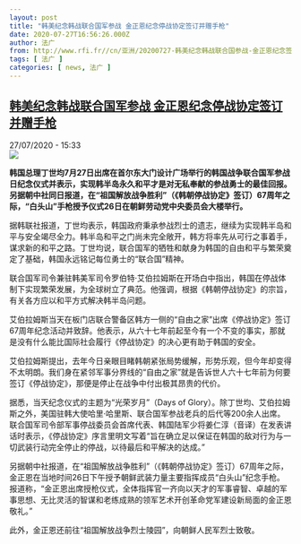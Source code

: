 ```yaml
---
layout: post
title: "韩美纪念韩战联合国军参战 金正恩纪念停战协定签订并赠手枪"
date: 2020-07-27T16:56:26.000Z
author: 法广
from: http://www.rfi.fr//cn/亚洲/20200727-韩美纪念韩战联合国参战-金正恩纪念签订停战协定并赠手枪
tags: [ 法广 ]
categories: [ news, 法广 ]
---
```

<!--1595868986000-->
[韩美纪念韩战联合国军参战 金正恩纪念停战协定签订并赠手枪](http://www.rfi.fr//cn/%E4%BA%9A%E6%B4%B2/20200727-%E9%9F%A9%E7%BE%8E%E7%BA%AA%E5%BF%B5%E9%9F%A9%E6%88%98%E8%81%94%E5%90%88%E5%9B%BD%E5%8F%82%E6%88%98-%E9%87%91%E6%AD%A3%E6%81%A9%E7%BA%AA%E5%BF%B5%E7%AD%BE%E8%AE%A2%E5%81%9C%E6%88%98%E5%8D%8F%E5%AE%9A%E5%B9%B6%E8%B5%A0%E6%89%8B%E6%9E%AA)
------

<div>
<div>27/07/2020 - 15:33</div><img src="https://s.rfi.fr/media/display/ace4ec50-d00b-11ea-9e44-005056a98db9/w:310/p:16x9/Capture-81.JPG"><p><strong>韩国总理丁世均7月27日出席在首尔东大门设计广场举行的韩国战争联合国军参战日纪念仪式并表示，实现韩半岛永久和平才是对无私奉献的参战勇士的最佳回报。另据朝中社同日报道，在“祖国解放战争胜利”（《韩朝停战协定》签订）67周年之际，“白头山”手枪授予仪式26日在朝鲜劳动党中央委员会大楼举行。</strong></p><div class="t-content__body u-clearfix"><div class="m-interstitial"></div><p>据韩联社报道，丁世均表示，韩国政府秉承参战烈士的遗志，继续为实现韩半岛和平与安全竭尽全力。韩半岛和平之门尚未完全敞开，韩方将率先从可行之事着手，谋求新的和平之路。丁世均说，联合国军的牺牲和献身为韩国的自由和平与繁荣奠定了基础，韩国永远铭记每位勇士的“联合国”精神。</p><p>联合国军司令兼驻韩美军司令罗伯特·艾伯拉姆斯在开场白中指出，韩国在停战体制下实现繁荣发展，为全球树立了典范。他强调，根据《韩朝停战协定》的宗旨，有关各方应以和平方式解决韩半岛问题。</p><p>艾伯拉姆斯当天在板门店联合警备区韩方一侧的“自由之家”出席《停战协定》签订67周年纪念活动并致辞。他表示，从六十七年前起至今有一个不变的事实，那就是没有什么能比国际社会履行《停战协定》的决心更有助于韩国的安全。</p><p>艾伯拉姆斯提出，去年今日亲眼目睹韩朝紧张局势缓解，形势乐观，但今年却变得不太明朗。我们身在紧邻军事分界线的“自由之家”就是告诉世人六十七年前为何要签订《停战协定》，那便是停止在战争中付出极其昂贵的代价。</p><p>据悉，当天纪念仪式的主题为“光荣岁月”（Days of Glory）。除丁世均、艾伯拉姆斯之外，美国驻韩大使哈里·哈里斯、联合国军参战老兵的后代等200余人出席。联合国军司令部军事停战委员会首席代表、韩国陆军少将姜仁淳（音译）在发表讲话时表示，《停战协定》序言里明文写着“旨在确立足以保证在韩国的敌对行为与一切武装行动完全停止的停战，以待最后和平解决的达成。”</p><p>另据朝中社报道，在“祖国解放战争胜利”（《韩朝停战协定》签订）67周年之际，金正恩在当地时间26日下午授予朝鲜武装力量主要指挥成员“白头山”纪念手枪。报道称，“金正恩出席授枪仪式，全体指挥官一齐向以天才的军事睿智、卓越的军事思想、无比灵活的智谋和老练成熟的领军艺术开创革命党军建设新局面的金正恩敬礼。”</p><p>此外，金正恩还前往“祖国解放战争烈士陵园”，向朝鲜人民军烈士致敬。</p><div class="o-self-promo o-self-promo--nl o-self-promo--hidden" data-selfpromo-newsletter></div><div class="o-self-promo o-self-promo--app o-self-promo--hidden" data-selfpromo-app></div></div>
</div>
